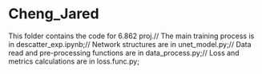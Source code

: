 # Cheng_Jared
This folder contains the code for 6.862 proj.//
The main training process is in descatter_exp.ipynb;//
Network structures are in unet_model.py;//
Data read and pre-processing functions are in data_process.py;//
Loss and metrics calculations are in loss.func.py;

